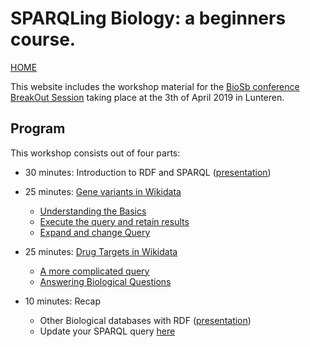 SPARQLing Biology: a beginners course.
=============================================================================================

[HOME](https://bigcat-um.github.io/SPARQLTutorialBioSB2019/)

This website includes the workshop material for the [BioSb conference BreakOut Session](https://www.bigcat.unimaas.nl/sparqling-biology-breakout-session-at-biosb-2019/) 
taking place at the 3th of April 2019 in Lunteren.

Program
---------

This workshop consists out of four parts:

* 30 minutes: Introduction to RDF and SPARQL ([presentation](/Presentation_introRDF.pdf))

* 25 minutes: [Gene variants in Wikidata](Assignments/assignment1.md)
   * [Understanding the Basics](Assignments/assignment1.md#What_goes_Where)
   * [Execute the query and retain results](Assignments/assignment1.md#Run-and-Save)
   * [Expand and change Query](Assignments/assignment1.md#Change-is-Coming)
   
* 25 minutes: [Drug Targets in Wikidata](Assignments/assignment2.md)
   * [A more complicated query](Assignments/assignment2.md#step-by-step)
   * [Answering Biological Questions](Assignments/assignment2.md#changing-the-question)
   
* 10 minutes: Recap
   * Other Biological databases with RDF ([presentation](/Presentation_introRDF.pdf))
   * Update your SPARQL query [here](https://github.com/BiGCAT-UM/SPARQLTutorialBioSB2019/tree/master/ParticipantQueries)

